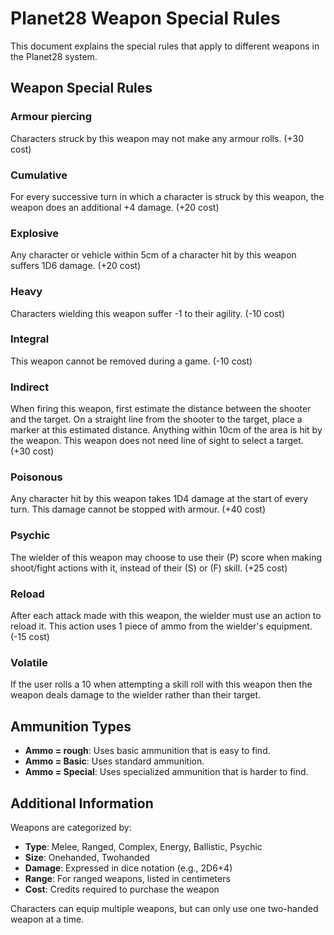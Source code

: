 # Planet28 Weapon Special Rules

This document explains the special rules that apply to different weapons in the Planet28 system.

## Weapon Special Rules

### Armour piercing
Characters struck by this weapon may not make any armour rolls. (+30 cost)

### Cumulative
For every successive turn in which a character is struck by this weapon, the weapon does an additional +4 damage. (+20 cost)

### Explosive
Any character or vehicle within 5cm of a character hit by this weapon suffers 1D6 damage. (+20 cost)

### Heavy
Characters wielding this weapon suffer -1 to their agility. (-10 cost)

### Integral
This weapon cannot be removed during a game. (-10 cost)

### Indirect
When firing this weapon, first estimate the distance between the shooter and the target. On a straight line from the shooter to the target, place a marker at this estimated distance. Anything within 10cm of the area is hit by the weapon. This weapon does not need line of sight to select a target. (+30 cost)

### Poisonous
Any character hit by this weapon takes 1D4 damage at the start of every turn. This damage cannot be stopped with armour. (+40 cost)

### Psychic
The wielder of this weapon may choose to use their (P) score when making shoot/fight actions with it, instead of their (S) or (F) skill. (+25 cost)

### Reload
After each attack made with this weapon, the wielder must use an action to reload it. This action uses 1 piece of ammo from the wielder's equipment. (-15 cost)

### Volatile
If the user rolls a 10 when attempting a skill roll with this weapon then the weapon deals damage to the wielder rather than their target.

## Ammunition Types

- **Ammo = rough**: Uses basic ammunition that is easy to find.
- **Ammo = Basic**: Uses standard ammunition.
- **Ammo = Special**: Uses specialized ammunition that is harder to find.

## Additional Information

Weapons are categorized by:
- **Type**: Melee, Ranged, Complex, Energy, Ballistic, Psychic
- **Size**: Onehanded, Twohanded
- **Damage**: Expressed in dice notation (e.g., 2D6+4)
- **Range**: For ranged weapons, listed in centimeters
- **Cost**: Credits required to purchase the weapon

Characters can equip multiple weapons, but can only use one two-handed weapon at a time.